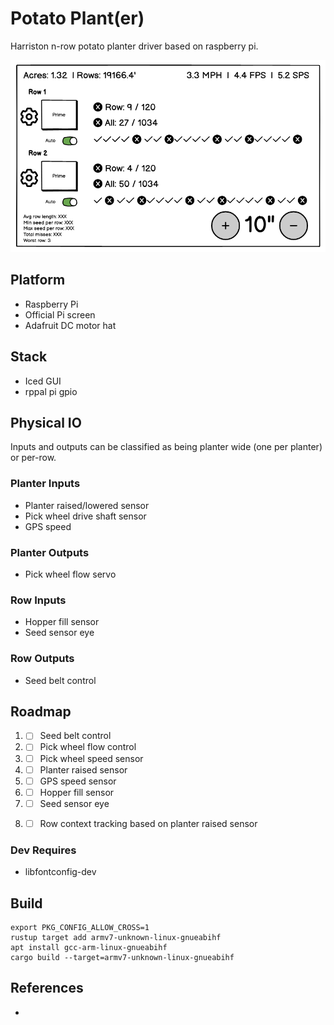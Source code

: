 Potato Plant(er)
===

Harriston n-row potato planter driver based on raspberry pi.

![](doc/wireframe-1.png)

## Platform
- Raspberry Pi
- Official Pi screen
- Adafruit DC motor hat


## Stack
- Iced GUI
- rppal pi gpio


## Physical IO

Inputs and outputs can be classified as being planter wide (one per planter) or per-row.

### Planter Inputs
- Planter raised/lowered sensor
- Pick wheel drive shaft sensor
- GPS speed

### Planter Outputs
- Pick wheel flow servo

### Row Inputs
- Hopper fill sensor
- Seed sensor eye

### Row Outputs
- Seed belt control


## Roadmap

1. - [ ] Seed belt control
2. - [ ] Pick wheel flow control
3. - [ ] Pick wheel speed sensor
4. - [ ] Planter raised sensor
5. - [ ] GPS speed sensor
6. - [ ] Hopper fill sensor
7. - [ ] Seed sensor eye
8. - [ ] Row context tracking based on planter raised sensor


### Dev Requires
- libfontconfig-dev


## Build

```
export PKG_CONFIG_ALLOW_CROSS=1
rustup target add armv7-unknown-linux-gnueabihf
apt install gcc-arm-linux-gnueabihf
cargo build --target=armv7-unknown-linux-gnueabihf
```

## References
- 

